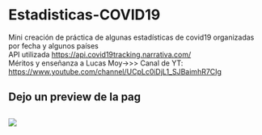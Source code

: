 # Estadisticas-COVID19
Mini creación de práctica de algunas estadísticas de covid19 organizadas por fecha y algunos países<br/>
API utilizada https://api.covid19tracking.narrativa.com/<br/>
Méritos y enseñanza a Lucas Moy->>> Canal de YT: https://www.youtube.com/channel/UCpLc0iDjL1_SJBaimhR7CIg

<h2>Dejo un preview de la pag<h2/>
<img src= "https://i.imgur.com/CzzTRUa.png" /> 

